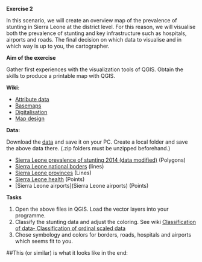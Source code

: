 **Exercise 2**

In this scenario, we will create an overview map of the prevalence of stunting in Sierra Leone at the district level. For this reason, we will visualise both the prevalence of stunting and key infrastructure such as hospitals, airports and roads. The final decision on which data to visualise and in which way is up to you, the cartographer.  

**Aim of the exercise**

Gather first experiences with the visualization tools of QGIS.
Obtain the skills to produce a printable map with QGIS.
 

**Wiki:**

- [Attribute data](https://gitlab.com/Alec-SE/gis-in-anticipatory-humanitarian-action/-/wikis/attribute-data)
- [Basemaps](https://gitlab.com/Alec-SE/gis-in-anticipatory-humanitarian-action/-/wikis/basemaps)
- [Digitalisation](https://gitlab.com/Alec-SE/gis-in-anticipatory-humanitarian-action/-/wikis/digitalisation)
- [Map design](https://gitlab.com/Alec-SE/gis-in-anticipatory-humanitarian-action/-/wikis/map-design)


**Data:**

Download the [data]() and save it on your PC. Create a local folder and save the above data there. (.zip folders must be unzipped beforehand.)


- [Sierra Leone prevalence of stunting 2014 (data modified)](https://geonode.wfp.org/layers/geonode%3Asle_ica_malnutrition_geonode_20170517) (Polygons) 
- [Sierra Leone national boders](https://data.humdata.org/dataset/geoboundaries-admin-boundaries-for-sierra-leone) (lines)
- [Sierra Leone provinces](https://data.humdata.org/dataset/geoboundaries-admin-boundaries-for-sierra-leone) (Lines)
- [Sierra Leone health](https://data.humdata.org/dataset/sierra-leone-healthsites) (Points)
- [Sierra Leone airports](Sierra Leone airports) (Points) 

**Tasks**
1. Open the above files in QGIS. Load the vector layers into your programme.
2. Classify the stunting data and adjust the coloring. See wiki [Classification of data- Classification of ordinal scaled data](https://gitlab.com/Alec-SE/gis-in-anticipatory-humanitarian-action/-/wikis/Classification-of-data)
3. Chose symbology and colors for borders, roads, hospitals and airports which seems fit to you.



##This (or similar) is what it looks like in the end:

